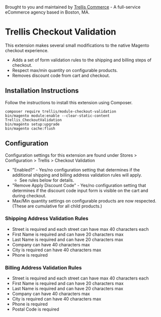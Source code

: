 Brought to you and maintained by [Trellis Commerce](https://trellis.co/) - A full-service eCommerce agency based in Boston, MA.

# Trellis Checkout Validation

This extension makes several small modifications to the native Magento checkout experience.

* Adds a set of form validation rules to the shipping and billing steps of checkout.
* Respect max/min quantity on configurable products.
* Removes discount code from cart and checkout.


## Installation Instructions
Follow the instructions to install this extension using Composer.
```
composer require trellis/module-checkout-validation
bin/magento module:enable --clear-static-content Trellis_CheckoutValidation
bin/magento setup:upgrade
bin/magento cache:flush
```


## Configuration

Configuration settings for this extension are found under Stores > Configuration > Trellis > Checkout Validation

* "Enabled?" - Yes/no configuration setting that determines if the additional shipping and billing address 
  validation rules will apply.  
  * See rules below for details.
* "Remove Apply Discount Code" - Yes/no configuration setting that determines if the discount code input form is 
  visible on the cart and during checkout.  
* Max/Min quantity settings on configurable products are now respected. (These are cumulative for all child products.)


### Shipping Address Validation Rules
- Street is required and each street can have max 40 characters each
- First Name is required and can have 20 characters max
- Last Name is required and can have 20 characters max
- Company can have 40 characters max
- City is required can have 40 characters max
- Phone is required

### Billing Address Validation Rules
- Street is required and each street can have max 40 characters each
- First Name is required and can have 20 characters max
- Last Name is required and can have 20 characters max
- Company can have 40 characters max
- City is required can have 40 characters max
- Phone is required
- Postal Code is required
 